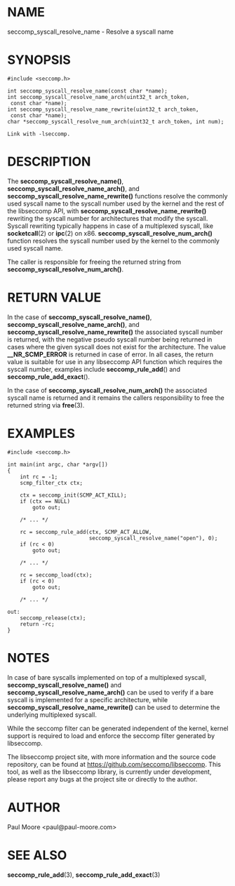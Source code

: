 NAME
====

seccomp\_syscall\_resolve\_name - Resolve a syscall name

SYNOPSIS
========

    #include <seccomp.h>

    int seccomp_syscall_resolve_name(const char *name);
    int seccomp_syscall_resolve_name_arch(uint32_t arch_token,
     const char *name);
    int seccomp_syscall_resolve_name_rewrite(uint32_t arch_token,
     const char *name);
    char *seccomp_syscall_resolve_num_arch(uint32_t arch_token, int num);

    Link with -lseccomp.

DESCRIPTION
===========

The **seccomp\_syscall\_resolve\_name()**,
**seccomp\_syscall\_resolve\_name\_arch()**, and
**seccomp\_syscall\_resolve\_name\_rewrite()** functions resolve the
commonly used syscall name to the syscall number used by the kernel and
the rest of the libseccomp API, with
**seccomp\_syscall\_resolve\_name\_rewrite()** rewriting the syscall
number for architectures that modify the syscall. Syscall rewriting
typically happens in case of a multiplexed syscall, like
**socketcall**(2) or **ipc**(2) on x86.
**seccomp\_syscall\_resolve\_num\_arch()** function resolves the syscall
number used by the kernel to the commonly used syscall name.

The caller is responsible for freeing the returned string from
**seccomp\_syscall\_resolve\_num\_arch()**.

RETURN VALUE
============

In the case of **seccomp\_syscall\_resolve\_name()**,
**seccomp\_syscall\_resolve\_name\_arch()**, and
**seccomp\_syscall\_resolve\_name\_rewrite()** the associated syscall
number is returned, with the negative pseudo syscall number being
returned in cases where the given syscall does not exist for the
architecture. The value **\_\_NR\_SCMP\_ERROR** is returned in case of
error. In all cases, the return value is suitable for use in any
libseccomp API function which requires the syscall number, examples
include **seccomp\_rule\_add**() and **seccomp\_rule\_add\_exact**().

In the case of **seccomp\_syscall\_resolve\_num\_arch()** the associated
syscall name is returned and it remains the callers responsibility to
free the returned string via **free**(3).

EXAMPLES
========

    #include <seccomp.h>

    int main(int argc, char *argv[])
    {
    	int rc = -1;
    	scmp_filter_ctx ctx;

    	ctx = seccomp_init(SCMP_ACT_KILL);
    	if (ctx == NULL)
    		goto out;

    	/* ... */

    	rc = seccomp_rule_add(ctx, SCMP_ACT_ALLOW,
    	                      seccomp_syscall_resolve_name("open"), 0);
    	if (rc < 0)
    		goto out;

    	/* ... */

    	rc = seccomp_load(ctx);
    	if (rc < 0)
    		goto out;

    	/* ... */

    out:
    	seccomp_release(ctx);
    	return -rc;
    }

NOTES
=====

In case of bare syscalls implemented on top of a multiplexed syscall,
**seccomp\_syscall\_resolve\_name()** and
**seccomp\_syscall\_resolve\_name\_arch()** can be used to verify if a
bare syscall is implemented for a specific architecture, while
**seccomp\_syscall\_resolve\_name\_rewrite()** can be used to determine
the underlying multiplexed syscall.

While the seccomp filter can be generated independent of the kernel,
kernel support is required to load and enforce the seccomp filter
generated by libseccomp.

The libseccomp project site, with more information and the source code
repository, can be found at https://github.com/seccomp/libseccomp. This
tool, as well as the libseccomp library, is currently under development,
please report any bugs at the project site or directly to the author.

AUTHOR
======

Paul Moore \<paul\@paul-moore.com\>

SEE ALSO
========

**seccomp\_rule\_add**(3), **seccomp\_rule\_add\_exact**(3)
